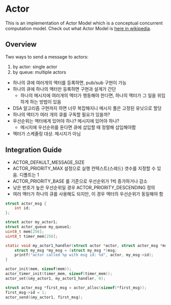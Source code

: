 # Actor

This is an implementation of Actor Model which is a conceptual concurrent computation model. Check out what Actor Model is [here in wikipedia](https://en.wikipedia.org/wiki/Actor_model).

## Overview

Two ways to send a message to actors:
1. by actor: single actor
2. by queue: multiple actors

- 하나의 큐에 여러개의 액터를 등록하면, pub/sub 구현이 가능
- 하나의 큐에 하나의 액터만 등록하면 구현과 설계가 간단
  - 하나의 메시지에 여러개의 액터가 행동해야 한다면, 하나의 액터가 그 일을 위임하게 하는 방법이 있음
- DSA 알고리즘 구현까지 하면 너무 복잡해지니 메시지 풀은 고정된 유닛으로 할당
- 하나의 액터가 여러 개의 큐를 구독할 필요가 있을까?
- 우선순위는 액터에게 있어야 하나? 메시지에 있어야 하나?
  - 메시지에 우선순위를 둔다면 큐에 삽입할 때 정렬해 삽입해야함
- 액터가 스케줄링 대상. 메시지가 아님

## Integration Guide

- ACTOR_DEFAULT_MESSAGE_SIZE
- ACTOR_PRIORITY_MAX 설정으로 실행 컨텍스트(스레드) 갯수를 지정할 수 있음. 디폴트는 1
- ACTOR_PRIORITY_BASE 를 기준으로 우선순위가 1씩 증가하거나 감소
- 낮은 번호가 높은 우선순위일 경우 ACTOR_PRIORITY_DESCENDING 정의
- 여러 액터가 하나의 큐를 사용해도 되지만, 이 경우 액터의 우선순위가 동일해야 함

```c
struct actor_msg {
    int id;
};

struct actor my_actor1;
struct actor_queue my_queue1;
uint8_t mem[256];
uint8_t timer_mem[256];

static void my_actor1_handler(struct actor *actor, struct actor_msg *msg) {
    struct my_msg *my_msg = (struct my_msg *)msg;
    printf("actor called %p with msg id: %d", actor, my_msg->id);
}

actor_init(mem, sizeof(mem));
actor_timer_init(timer_mem, sizeof(timer_mem));
actor_set(&my_actor1, my_actor1_handler, 0);

struct actor_msg *first_msg = actor_alloc(sizeof(*first_msg));
first_msg->id = 1;
actor_send(&my_actor1, first_msg);
```
